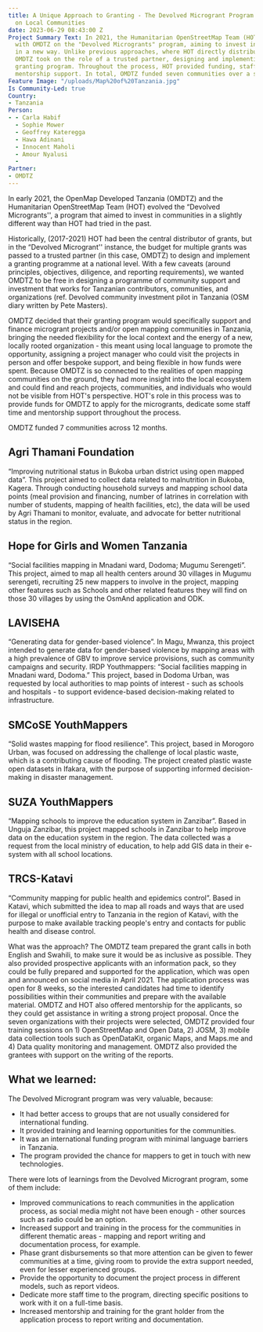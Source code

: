```yaml
---
title: A Unique Approach to Granting - The Devolved Microgrant Program and its Impact
  on Local Communities
date: 2023-06-29 08:43:00 Z
Project Summary Text: In 2021, the Humanitarian OpenStreetMap Team (HOT) collaborated
  with OMDTZ on the "Devolved Microgrants" program, aiming to invest in communities
  in a new way. Unlike previous approaches, where HOT directly distributed grants,
  OMDTZ took on the role of a trusted partner, designing and implementing a national-level
  granting program. Throughout the process, HOT provided funding, staff time, and
  mentorship support. In total, OMDTZ funded seven communities over a span of 12 months.
Feature Image: "/uploads/Map%20of%20Tanzania.jpg"
Is Community-Led: true
Country:
- Tanzania
Person:
- - Carla Habif
  - Sophie Mower
  - Geoffrey Kateregga
  - Hawa Adinani
  - Innocent Maholi
  - Amour Nyalusi
  - 
Partner:
- OMDTZ
---
```


In early 2021, the OpenMap Developed Tanzania (OMDTZ) and the Humanitarian OpenStreetMap Team (HOT) evolved the “Devolved Microgrants'', a program that aimed to invest in communities in a slightly different way than HOT had tried in the past.

Historically, (2017-2021) HOT had been the central distributor of grants, but in the “Devolved Microgrant'' instance, the budget for multiple grants was passed to a trusted partner (in this case, OMDTZ) to design and implement a granting programme at a national level. With a few caveats (around principles, objectives, diligence, and reporting requirements), we wanted OMDTZ to be free in designing a programme of community support and investment that works for Tanzanian contributors, communities, and organizations (ref. Devolved community investment pilot in Tanzania (OSM diary written by Pete Masters). 

OMDTZ decided that their granting program would specifically support and finance microgrant projects and/or open mapping communities in Tanzania, bringing the needed flexibility for the local context and the energy of a new, locally rooted organization - this meant using local language to promote the opportunity, assigning a project manager who could visit the projects in person and offer bespoke support, and being flexible in how funds were spent. Because OMDTZ is so connected to the realities of open mapping communities on the ground, they had more insight into the local ecosystem and could find and reach projects, communities, and individuals who would not be visible from HOT's perspective. HOT's role in this process was to provide funds for OMDTZ to apply for the microgrants, dedicate some staff time and mentorship support throughout the process. 

OMDTZ funded 7 communities across 12  months. 
 
## Agri Thamani Foundation 

“Improving nutritional status in Bukoba urban district using open mapped data”. This project aimed to collect data related to malnutrition in Bukoba, Kagera. Through conducting household surveys and mapping school data points (meal provision and financing, number of latrines in correlation with number of students, mapping of health facilities, etc), the data will be used by Agri Thamani to monitor, evaluate, and advocate for better nutritional status in the region. 

## Hope for Girls and Women Tanzania

“Social facilities mapping in Mnadani ward, Dodoma; Mugumu Serengeti”. This project, aimed to map all health centers around 30 villages in Mugumu serengeti, recruiting 25 new mappers to involve in the project, mapping other features such as Schools and other related features they will find on those 30 villages by using the OsmAnd application and ODK.

## LAVISEHA

“Generating data for gender-based violence”. In Magu, Mwanza, this project intended to generate data for gender-based violence by mapping areas with a high prevalence of GBV to improve service provisions, such as community campaigns and security. 
IRDP Youthmappers: “Social facilities mapping in Mnadani ward, Dodoma.” This project, based in Dodoma Urban, was requested by local authorities to map points of interest - such as schools and hospitals - to support evidence-based decision-making related to infrastructure. 

## SMCoSE YouthMappers

“Solid wastes mapping for flood resilience”. This project, based in Morogoro Urban, was focused on addressing the challenge of local plastic waste, which is a contributing cause of flooding. The project created plastic waste open datasets in Ifakara, with the purpose of supporting informed decision-making in disaster management. 

## SUZA YouthMappers

“Mapping schools to improve the education system in Zanzibar”. Based in Unguja Zanzibar, this project mapped schools in Zanzibar to help improve data on the education system in the region. The data collected was a request from the local ministry of education,  to help add GIS data in their e-system with all school locations.

## TRCS-Katavi

“Community mapping for public health and epidemics control”. Based in Katavi, which submitted the idea to map all roads and ways that are used for illegal or unofficial entry to Tanzania in the region of Katavi, with the purpose to make available tracking people's entry and contacts for public health and disease control. 

What was the approach?  The OMDTZ team prepared the grant calls in both English and Swahili, to make sure it would be as inclusive as possible. They also provided prospective applicants with an information pack, so they could be fully prepared and supported for the application, which was open and announced on social media in April 2021. The application process was open for 8 weeks, so the interested candidates had time to identify possibilities within their communities and prepare with the available material. OMDTZ and HOT also offered mentorship for the applicants, so they could get assistance in writing a strong project proposal. Once the seven organizations with their projects were selected, OMDTZ provided four training sessions on 1) OpenStreetMap and Open Data, 2) JOSM, 3) mobile data collection tools such as OpenDataKit, organic Maps, and Maps.me and 4) Data quality monitoring and management. OMDTZ also provided the grantees with support on the writing of the reports. 

## What we learned: 

The Devolved Microgrant program was very valuable, because: 
* It had better access to groups that are not usually considered for international funding.
* It provided training and learning opportunities for the communities. 
* It was an international funding program with minimal language barriers in Tanzania. 
* The program provided the chance for mappers to get in touch with new technologies.

There were lots of learnings from the Devolved Microgrant program, some of them include: 
* Improved communications to reach communities in the application process, as social media might not have been enough - other sources such as radio could be an option. 
* Increased support and training in the process for the communities in different thematic areas - mapping and report writing and documentation process, for example. 
* Phase grant disbursements so that more attention can be given to fewer communities at a time, giving room to provide the extra support needed, even for lesser experienced groups.
* Provide the opportunity to document the project process in different models, such as report videos. 
* Dedicate more staff time to the program, directing specific positions to work with it on a full-time basis. 
* Increased mentorship and training for the grant holder from the application process to report writing and documentation. 
